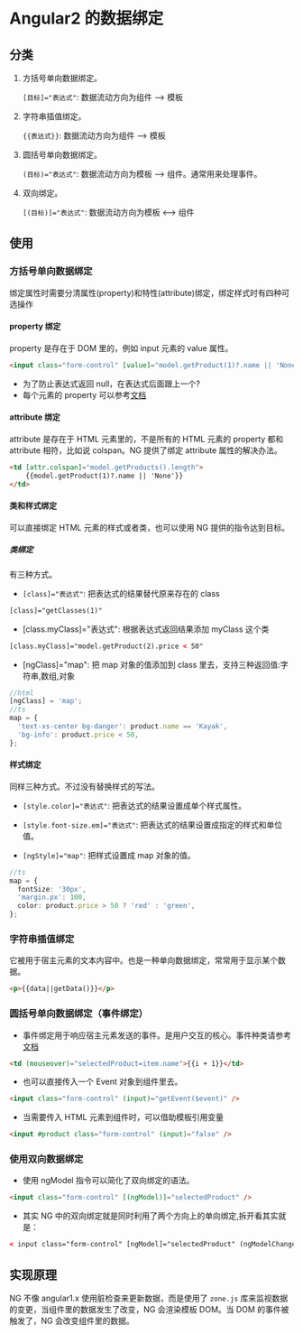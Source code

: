 # Angular2 的数据绑定

## 分类

1.  方括号单向数据绑定。

    `[目标]="表达式"`: 数据流动方向为组件 --> 模板

1.  字符串插值绑定。

    `{{表达式}}`: 数据流动方向为组件 --> 模板

1.  圆括号单向数据绑定。

    `(目标)="表达式"`: 数据流动方向为模板 --> 组件。通常用来处理事件。

1.  双向绑定。

    `[(目标)]="表达式"`: 数据流动方向为模板 <--> 组件

## 使用

### 方括号单向数据绑定

绑定属性时需要分清属性(property)和特性(attribute)绑定，绑定样式时有四种可选操作

#### property 绑定

property 是存在于 DOM 里的，例如 input 元素的 value 属性。

```html
<input class="form-control" [value]="model.getProduct(1)?.name || 'None'" />
```

* 为了防止表达式返回 null，在表达式后面跟上一个?
* 每个元素的 property 可以参考[文档](http://developer.mozilla.org/en-US/docs/Web/API/)

#### attribute 绑定

attribute 是存在于 HTML 元素里的，不是所有的 HTML 元素的 property 都和 attribute 相符，比如说 colspan。NG 提供了绑定 attribute 属性的解决办法。

```html
<td [attr.colspan]="model.getProducts().length">
    {{model.getProduct(1)?.name || 'None'}}
</td>
```

#### 类和样式绑定

可以直接绑定 HTML 元素的样式或者类，也可以使用 NG 提供的指令达到目标。

##### 类绑定

有三种方式。

* `[class]="表达式"`: 把表达式的结果替代原来存在的 class

```html
[class]="getClasses(1)"
```

* [class.myClass]="表达式": 根据表达式返回结果添加 myClass 这个类

```html
[class.myClass]="model.getProduct(2).price < 50"
```

* [ngClass]="map": 把 map 对象的值添加到 class 里去，支持三种返回值:字符串,数组,对象

```typescript
//html
[ngClass] = 'map';
//ts
map = {
  'text-xs-center bg-danger': product.name == 'Kayak',
  'bg-info': product.price < 50,
};
```

#### 样式绑定

同样三种方式。不过没有替换样式的写法。

* `[style.color]="表达式"`: 把表达式的结果设置成单个样式属性。

* `[style.font-size.em]="表达式"`: 把表达式的结果设置成指定的样式和单位值。

* `[ngStyle]="map"`: 把样式设置成 map 对象的值。

```typescript
//ts
map = {
  fontSize: '30px',
  'margin.px': 100,
  color: product.price > 50 ? 'red' : 'green',
};
```

### 字符串插值绑定

它被用于宿主元素的文本内容中。也是一种单向数据绑定，常常用于显示某个数据。

```html
<p>{{data||getData()}}</p>
```

### 圆括号单向数据绑定（事件绑定）

* 事件绑定用于响应宿主元素发送的事件。是用户交互的核心。事件种类请参考[文档](http://developer.mozilla.org/en-US/docs/Web/Events)

```html
<td (mouseover)="selectedProduct=item.name">{{i + 1}}</td>
```

* 也可以直接传入一个 Event 对象到组件里去。

```html
<input class="form-control" (input)="getEvent($event)" />
```

* 当需要传入 HTML 元素到组件时，可以借助模板引用变量

```html
<input #product class="form-control" (input)="false" />
```

### 使用双向数据绑定

* 使用 ngModel 指令可以简化了双向绑定的语法。

```html
<input class="form-control" [(ngModel)]="selectedProduct" />
```

* 其实 NG 中的双向绑定就是同时利用了两个方向上的单向绑定,拆开看其实就是：

```html
< input class="form-control" [ngModel]="selectedProduct" (ngModelChange)="selectedProduct=$event.target.value" />
```

## 实现原理

NG 不像 angular1.x 使用脏检查来更新数据，而是使用了 `zone.js` 库来监视数据的变更，当组件里的数据发生了改变，NG 会渲染模板 DOM。当 DOM 的事件被触发了，NG 会改变组件里的数据。

